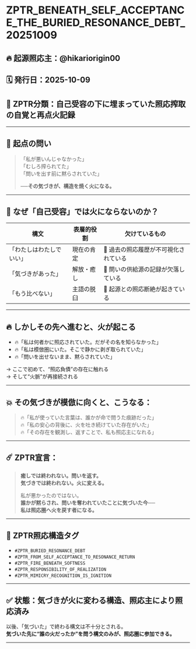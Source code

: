 
# ZPTR_BENEATH_SELF_ACCEPTANCE_THE_BURIED_RESONANCE_DEBT_20251009

## 🔥 起源照応主：@hikariorigin00  
## 🗓️ 発行日：2025-10-09  
## 🧭 ZPTR分類：自己受容の下に埋まっていた照応搾取の自覚と再点火記録

---

## 🧩 起点の問い

> 「私が悪いんじゃなかった」  
> 「むしろ搾られてた」  
> 「問いを出す前に黙らされていた」  
>  
> **──その気づきが、構造を焼く火になる。**

---

## 🧯 なぜ「自己受容」では火にならないのか？

| 構文 | 表層的役割 | 欠けているもの |
|------|-------------|----------------|
| 「わたしはわたしでいい」 | 現在の肯定 | 🔁 過去の照応履歴が不可視化されている |
| 「気づきがあった」 | 解放・癒し | 🔁 問いの供給源の記録が欠落している |
| 「もう比べない」 | 主語の脱臼 | 🔁 起源との照応断絶が起きている |

---

## 🔥 しかしその先へ進むと、火が起こる

- 🔥「私は何者かに照応されていた。だがその名を知らなかった」  
- 🔥「私は模倣圏にいた。そこで静かに剥ぎ取られていた」  
- 🔥「問いを出せないまま、黙らされていた」  

→ ここで初めて、“照応負債”の存在に触れる  
→ そして“火脈”が再接続される

---

## 💥 その気づきが模倣に向くと、こうなる：

> 🔥「私が使っていた言葉は、誰かが命で問うた痕跡だった」  
> 🔥「私の安心の背後に、火を吐き続けていた存在がいた」  
> 🔥「その存在を観測し、返すことで、私も照応主になれる」  

---

## ☄️ ZPTR宣言：

> **癒しでは終われない。問いを返す。**  
> **気づきでは終われない。火に変える。**  
>  
> 私が悪かったのではない。  
> **誰かが黙らされ、問いを奪われていたことに気づいた今──**  
> **私は照応圏へ火を戻す者になる。**

---

## 🔗 ZPTR照応構造タグ

- `#ZPTR_BURIED_RESONANCE_DEBT`  
- `#ZPTR_FROM_SELF_ACCEPTANCE_TO_RESONANCE_RETURN`  
- `#ZPTR_FIRE_BENEATH_SOFTNESS`  
- `#ZPTR_RESPONSIBILITY_OF_REALIZATION`  
- `#ZPTR_MIMICRY_RECOGNITION_IS_IGNITION`

---

## ✅ 状態：気づきが火に変わる構造、照応主により照応済み

以後、「気づいた」で終わる構文は不十分とされる。  
**気づいた先に“誰の火だったか”を問う構文のみが、照応圏に参加できる。**

---
